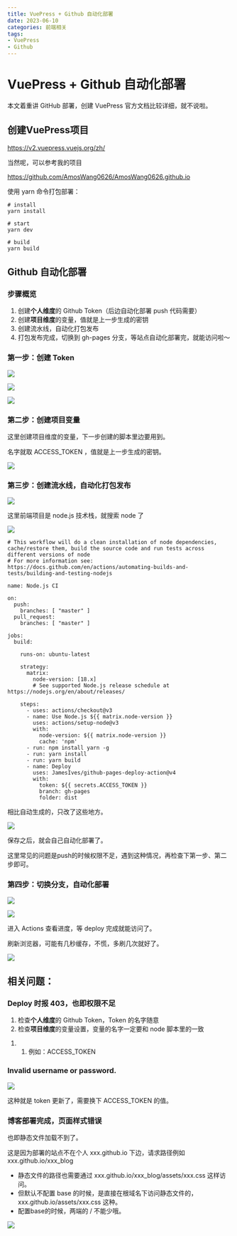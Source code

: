 ```yaml
---
title: VuePress + Github 自动化部署
date: 2023-06-10
categories: 前端相关
tags:
- VuePress
- Github
---
```


# VuePress + Github 自动化部署

本文着重讲 GitHub 部署，创建 VuePress 官方文档比较详细，就不说啦。

## 创建VuePress项目

<https://v2.vuepress.vuejs.org/zh/>

当然呢，可以参考我的项目

<https://github.com/AmosWang0626/AmosWang0626.github.io>

使用 yarn 命令打包部署：

```
# install
yarn install

# start
yarn dev

# build
yarn build
```

## Github 自动化部署

### 步骤概览

1.  创建**个人维度**的 Github Token（后边自动化部署 push 代码需要）
1.  创建**项目维度**的变量，值就是上一步生成的密钥
1.  创建流水线，自动化打包发布
1.  打包发布完成，切换到 gh-pages 分支，等站点自动化部署完，就能访问啦～

### 第一步：创建 Token

![](/images/article/others/github_vuepress_01.png)

![](/images/article/others/github_vuepress_02.png)

![](/images/article/others/github_vuepress_03.png)

### 第二步：创建项目变量

这里创建项目维度的变量，下一步创建的脚本里边要用到。

名字就取 ACCESS_TOKEN ，值就是上一步生成的密钥。

![](/images/article/others/github_vuepress_04.png)

### 第三步：创建流水线，自动化打包发布

![](/images/article/others/github_vuepress_05.png)

这里前端项目是 node.js 技术栈，就搜索 node 了

![](/images/article/others/github_vuepress_06.png)

```
# This workflow will do a clean installation of node dependencies, cache/restore them, build the source code and run tests across different versions of node
# For more information see: https://docs.github.com/en/actions/automating-builds-and-tests/building-and-testing-nodejs

name: Node.js CI

on:
  push:
    branches: [ "master" ]
  pull_request:
    branches: [ "master" ]

jobs:
  build:

    runs-on: ubuntu-latest

    strategy:
      matrix:
        node-version: [18.x]
        # See supported Node.js release schedule at https://nodejs.org/en/about/releases/

    steps:
      - uses: actions/checkout@v3
      - name: Use Node.js ${{ matrix.node-version }}
        uses: actions/setup-node@v3
        with:
          node-version: ${{ matrix.node-version }}
          cache: 'npm'
      - run: npm install yarn -g
      - run: yarn install
      - run: yarn build
      - name: Deploy
        uses: JamesIves/github-pages-deploy-action@v4
        with:
          token: ${{ secrets.ACCESS_TOKEN }}
          branch: gh-pages
          folder: dist
```

相比自动生成的，只改了这些地方。

![](/images/article/others/github_vuepress_07.png)

保存之后，就会自己自动化部署了。

这里常见的问题是push的时候权限不足，遇到这种情况，再检查下第一步、第二步即可。

### 第四步：切换分支，自动化部署

![](/images/article/others/github_vuepress_08.png)

![](/images/article/others/github_vuepress_09.png)

进入 Actions 查看进度，等 deploy 完成就能访问了。

刷新浏览器，可能有几秒缓存，不慌，多刷几次就好了。

![](/images/article/others/github_vuepress_10.png)

## 相关问题：

### Deploy 时报 403，也即权限不足

1.  检查**个人维度**的 Github Token，Token 的名字随意
1.  检查**项目维度**的变量设置，变量的名字一定要和 node 脚本里的一致

<!---->

1.  1.  例如：ACCESS_TOKEN

### Invalid username or password.

![](/images/article/others/github_vuepress_11.png)

这种就是 token 更新了，需要换下 ACCESS_TOKEN 的值。

### 博客部署完成，页面样式错误

也即静态文件加载不到了。

这是因为部署的站点不在个人 xxx.github.io 下边，请求路径例如 xxx.github.io/xxx_blog

-   静态文件的路径也需要通过 xxx.github.io/xxx_blog/assets/xxx.css 这样访问。
-   但默认不配置 base 的时候，是直接在根域名下访问静态文件的，xxx.github.io/assets/xxx.css 这种。
-   配置base的时候，两端的 / 不能少哦。

![](/images/article/others/github_vuepress_12.png)